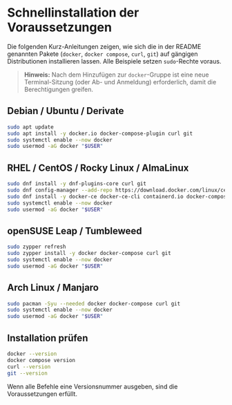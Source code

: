 # Schnellinstallation der Voraussetzungen

Die folgenden Kurz-Anleitungen zeigen, wie sich die in der README genannten
Pakete (`docker`, `docker compose`, `curl`, `git`) auf gängigen Distributionen
installieren lassen. Alle Beispiele setzen `sudo`-Rechte voraus.

> **Hinweis:** Nach dem Hinzufügen zur `docker`-Gruppe ist eine neue
> Terminal-Sitzung (oder Ab- und Anmeldung) erforderlich, damit die
> Berechtigungen greifen.

## Debian / Ubuntu / Derivate

```bash
sudo apt update
sudo apt install -y docker.io docker-compose-plugin curl git
sudo systemctl enable --now docker
sudo usermod -aG docker "$USER"
```

## RHEL / CentOS / Rocky Linux / AlmaLinux

```bash
sudo dnf install -y dnf-plugins-core curl git
sudo dnf config-manager --add-repo https://download.docker.com/linux/centos/docker-ce.repo
sudo dnf install -y docker-ce docker-ce-cli containerd.io docker-compose-plugin
sudo systemctl enable --now docker
sudo usermod -aG docker "$USER"
```

## openSUSE Leap / Tumbleweed

```bash
sudo zypper refresh
sudo zypper install -y docker docker-compose curl git
sudo systemctl enable --now docker
sudo usermod -aG docker "$USER"
```

## Arch Linux / Manjaro

```bash
sudo pacman -Syu --needed docker docker-compose curl git
sudo systemctl enable --now docker
sudo usermod -aG docker "$USER"
```

## Installation prüfen

```bash
docker --version
docker compose version
curl --version
git --version
```

Wenn alle Befehle eine Versionsnummer ausgeben, sind die Voraussetzungen erfüllt.
